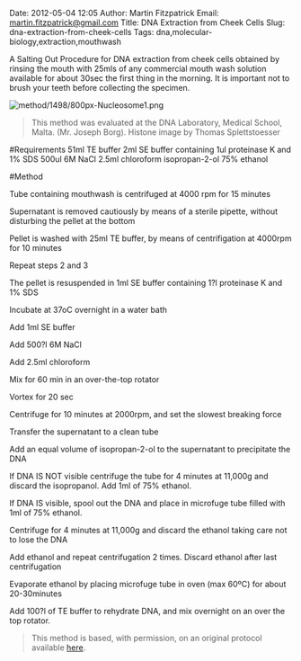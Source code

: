 Date: 2012-05-04 12:05
Author: Martin Fitzpatrick
Email: martin.fitzpatrick@gmail.com
Title: DNA Extraction from Cheek Cells
Slug: dna-extraction-from-cheek-cells
Tags: dna,molecular-biology,extraction,mouthwash

A Salting Out Procedure for DNA extraction from cheek cells obtained by rinsing the mouth with 25mls of any commercial mouth wash solution available for about 30sec the first thing in the morning. It is important not to brush your teeth before collecting the specimen.


![method/1498/800px-Nucleosome1.png](/static/images/method/1498/800px-Nucleosome1.png)



>This method was evaluated at the DNA Laboratory, Medical School, Malta. (Mr. Joseph Borg). Histone image by Thomas Splettstoesser


#Requirements
51ml TE buffer
2ml SE buffer containing 1ul proteinase K and 1% SDS
500ul 6M NaCl
2.5ml chloroform
isopropan-2-ol
75% ethanol

#Method

Tube containing mouthwash is centrifuged at 4000 rpm for 15 minutes



Supernatant is removed cautiously by means of a sterile pipette, without disturbing the pellet at the bottom



Pellet is washed with 25ml TE buffer, by means of centrifigation at 4000rpm for 10 minutes



Repeat steps 2 and 3



The pellet is resuspended in 1ml SE buffer containing 1?l proteinase K and 1% SDS



Incubate at 37oC overnight in a water bath



Add 1ml SE buffer



Add 500?l 6M NaCl



Add 2.5ml chloroform



Mix for 60 min in an over-the-top rotator



Vortex for 20 sec



Centrifuge for 10 minutes at 2000rpm, and set the slowest breaking force



Transfer the supernatant to a clean tube



Add an equal volume of isopropan-2-ol to the supernatant to precipitate the DNA



If DNA IS NOT visible centrifuge the tube for 4 minutes at 11,000g and discard the isopropanol. Add 1ml of 75% ethanol.

If DNA IS visible, spool out the DNA and place in microfuge tube filled with 1ml of 75% ethanol.



Centrifuge for 4 minutes at 11,000g and discard the ethanol taking care not to lose the DNA



Add ethanol and repeat centrifugation 2 times. Discard ethanol after last centrifugation



Evaporate ethanol by placing microfuge tube in oven (max 60ºC) for about 20-30minutes



Add 100?l of TE buffer to rehydrate DNA, and mix overnight on an over the top rotator. 







>This method is based, with permission, on an original protocol available [here](http://geneticslab.topcities.com/cheekcells.htm).

